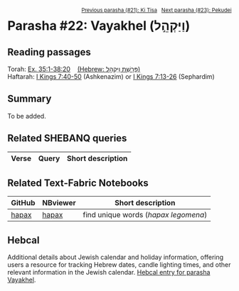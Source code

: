 <span style="float: right;"><sup><a href="../21%20-%20Ki%20Tisa">Previous parasha (#21): Ki Tisa</a> &nbsp;&nbsp;<a href="../23%20-%20Pekudei">Next parasha (#23): Pekudei</a></sup></span>

# Parasha #22:  Vayakhel (וַיַּקְהֵ֣ל)

## Reading passages

Torah: <a href="https://www.stepbible.org/?q=version=NASB2020|reference=Ex.35:1-38:20&options=HNVUG" target="_blank">Ex. 35:1-38:20</a> &nbsp;&nbsp; <a href="https://tikkun.io/#/p/vayakhel" target="_blank">(Hebrew: פָּרָשַׁת וַיַּקְהֵ֣ל)</a><br>
Haftarah: <a href="https://www.stepbible.org/?q=version=NASB2020|reference=1Kgs.7:40-50&options=HNVUG" target="_blank">I Kings 7:40-50</a> (Ashkenazim) or <a href="https://www.stepbible.org/?q=version=NASB2020|reference=1Kgs.7:13-26&options=HNVUG" target="_blank">I Kings 7:13-26</a> (Sephardim)

## Summary

To be added.

## Related SHEBANQ queries

Verse | Query | Short description
--- | --- | --- 


## Related Text-Fabric Notebooks

GitHub | NBviewer | Short description
---|---|---
[hapax](hapax.ipynb) | <a href="https://nbviewer.org/github/tonyjurg/Parashot/blob/main/WeeklyParasha/22%20-%20Vayakhel/hapax.ipynb" target="_blank">hapax</a> | find unique words (*hapax legomena*)

## Hebcal

Additional details about Jewish calendar and holiday information, offering users a resource for tracking Hebrew dates, candle lighting times, and other relevant information in the Jewish calendar. <a href="https://www.hebcal.com/sedrot/vayakhel" target="_blank">Hebcal entry for parasha Vayakhel</a>.
